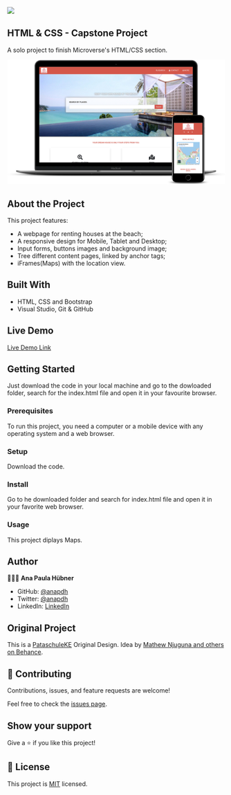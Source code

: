 
![](https://img.shields.io/badge/Microverse-blueviolet)


## HTML & CSS - Capstone Project

A solo project to finish Microverse's HTML/CSS section.


![screenshot](./assets/images/smartmockups.png)


## About the Project

This project features:
- A webpage for renting houses at the beach;
- A responsive design for Mobile, Tablet and Desktop;
- Input forms, buttons images and background image;
- Tree different content pages, linked by anchor tags;
- iFrames(Maps) with the location view.


## Built With

- HTML, CSS and Bootstrap
- Visual Studio, Git & GitHub


## Live Demo

[Live Demo Link](https://anapdh.github.io/html-css-capstoneproject/)


## Getting Started

Just download the code in your local machine and go to the dowloaded folder, search for the index.html file and open it in your favourite browser.

### Prerequisites
To run this project, you need a computer or a mobile device with any operating system and a web browser.
### Setup
Download the code.
### Install
Go to he downloaded folder and search for index.html file and open it in your favorite web browser.
### Usage
This project diplays Maps.


## Author

👩🏼‍💻 **Ana Paula Hübner**

- GitHub: [@anapdh](https://github.com/anapdh)
- Twitter: [@anapdh](https://twitter.com/anapdh)
- LinkedIn: [LinkedIn](https://www.linkedin.com/in/ana-paula-hübner-7a9484181)


## Original Project

This is a [PataschuleKE](https://www.behance.net/gallery/25563385/PatashuleKE) Original Design. Idea by [Mathew Njuguna and others on Behance](https://www.behance.net/mathewnjuguna).


## 🤝 Contributing

Contributions, issues, and feature requests are welcome!

Feel free to check the [issues page](https://github.com/anapdh/HTML-CSS-CapstoneProject/issues).


## Show your support

Give a ⭐️ if you like this project!


## 📝 License

This project is [MIT](license.md/) licensed.
